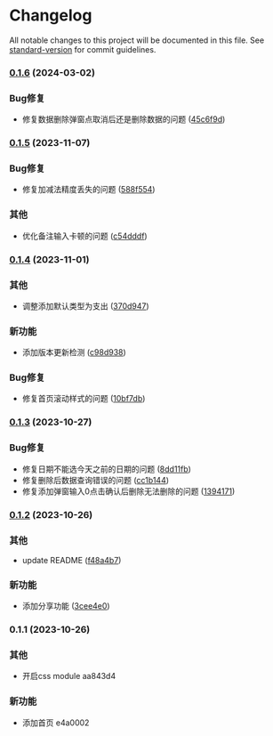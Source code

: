 # Changelog

All notable changes to this project will be documented in this file. See [standard-version](https://github.com/conventional-changelog/standard-version) for commit guidelines.

### [0.1.6](https://github.com/renzp94/mok/compare/v0.1.5...v0.1.6) (2024-03-02)


### Bug修复

* 修复数据删除弹窗点取消后还是删除数据的问题 ([45c6f9d](https://github.com/renzp94/mok/commit/45c6f9d4db133049dfda0a7346a4eb9d2e253597))

### [0.1.5](https://github.com/renzp94/mok/compare/v0.1.4...v0.1.5) (2023-11-07)


### Bug修复

* 修复加减法精度丢失的问题 ([588f554](https://github.com/renzp94/mok/commit/588f5545e2f7a1f62643d8762a815807dcc9d293))


### 其他

* 优化备注输入卡顿的问题 ([c54dddf](https://github.com/renzp94/mok/commit/c54dddf974dab2362998fbb6cbab8db80730b4a3))

### [0.1.4](https://github.com/renzp94/mok/compare/v0.1.3...v0.1.4) (2023-11-01)


### 其他

* 调整添加默认类型为支出 ([370d947](https://github.com/renzp94/mok/commit/370d9475eed37cee865f54e7bf0dfd4ddc4ccef0))


### 新功能

* 添加版本更新检测 ([c98d938](https://github.com/renzp94/mok/commit/c98d938e3521c7c0251d2df731e3849e92831f83))


### Bug修复

* 修复首页滚动样式的问题 ([10bf7db](https://github.com/renzp94/mok/commit/10bf7db98b135f3d62e9304a493e75221f0f3b3b))

### [0.1.3](https://github.com/renzp94/mok/compare/v0.1.2...v0.1.3) (2023-10-27)


### Bug修复

* 修复日期不能选今天之前的日期的问题 ([8dd11fb](https://github.com/renzp94/mok/commit/8dd11fbe709cd6cc0f33a98de76438b959e35adf))
* 修复删除后数据查询错误的问题 ([cc1b144](https://github.com/renzp94/mok/commit/cc1b144d96f912b0b7ac6c7040216192de94c1c8))
* 修复添加弹窗输入0点击确认后删除无法删除的问题 ([1394171](https://github.com/renzp94/mok/commit/13941716b6a87c6719c540659e26b39b2c9d98c2))

### [0.1.2](https://github.com/renzp94/mok/compare/v0.1.1...v0.1.2) (2023-10-26)


### 其他

* update README ([f48a4b7](https://github.com/renzp94/mok/commit/f48a4b71ce11c2a24eee0c27d4f26d488d5d77f4))


### 新功能

* 添加分享功能 ([3cee4e0](https://github.com/renzp94/mok/commit/3cee4e0a45c6c64c2d7f456dfc973516519b866e))

### 0.1.1 (2023-10-26)


### 其他

* 开启css module aa843d4


### 新功能

* 添加首页 e4a0002
